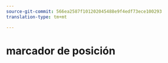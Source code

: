 ```yaml
---
source-git-commit: 566ea2587f101202045488e9f4edf73ece100293
translation-type: tm+mt

---
```

# marcador de posición
